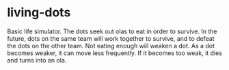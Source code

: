 # living-dots
Basic life simulator.
The dots seek out olas to eat in order to survive.
In the future, dots on the same team will work together to survive, and to defeat the dots on the other team.
Not eating enough will weaken a dot. As a dot becomes weaker, it can move less frequently. If it becomes too weak, it dies and turns into an ola.
